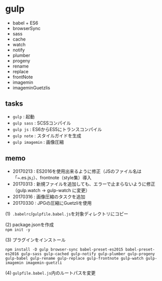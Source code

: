 # gulp

- babel + ES6
- browserSync
- sass
- cache
- watch
- notify
- plumber
- progeny
- rename
- replace
- frontNote
- imagemin
- imageminGuetzlis


## tasks

- `gulp` : 起動
- `gulp sass` : SCSSコンパイル
- `gulp js` : ES6からES5にトランスコンパイル
- `gulp note` : スタイルガイドを生成
- `gulp imagemin` : 画像圧縮


## memo
- 20170213 : ES2016を使用出来るように修正（JSのファイル名は「~.es.js」）、frontnote（style集）導入
- 20170313 : 新規ファイルを追加しても、エラーで止まらないように修正（gulp.watch → gulp-watch に変更）
- 20170316 : 画像圧縮のタスクを追加
- 20170330 : JPGの圧縮にGuetzliを使用

(1)` .babelrc`/`gulpfile.babel.js`を対象ディレクトリにコピー

(2) package.jsonを作成  
`npm init -y`

(3) プラグインをインストール
```
npm install -D gulp browser-sync babel-preset-es2015 babel-preset-es2016 gulp-sass gulp-cached gulp-notify gulp-plumber gulp-progeny gulp-babel gulp-rename gulp-replace gulp-frontnote gulp-watch gulp-imagemin imagemin-guetzli
```

(4) `gulpfile.babel.js`内のルートパスを変更
